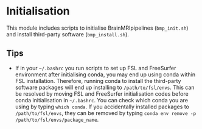 # Initialisation

This module includes scripts to initialise BrainMRIpipelines (<code>bmp_init.sh</code>) and install third-party software (<code>bmp_install.sh</code>).

## Tips

- If in your <code>~/.bashrc</code> you run scripts to set up FSL and FreeSurfer environment after initialising conda, you may end up using conda within FSL installation. Therefore, running conda to install the third-party software packages will end up installing to <code>/path/to/fsl/envs</code>. This can be resolved by moving FSL and FreeSurfer initialisation codes before conda initialisation in <code>~/.bashrc</code>. You can check which conda you are using by typing <code>which conda</code>. If you accidentally installed packages to <code>/path/to/fsl/envs</code>, they can be removed by typing <code>conda env remove -p /path/to/fsl/envs/package_name</code>. 